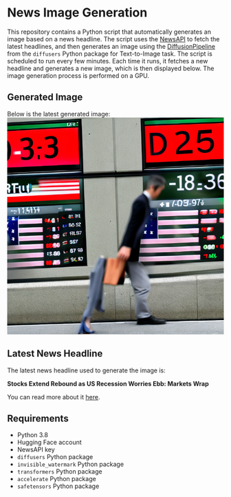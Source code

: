 # News Image Generation
This repository contains a Python script that automatically generates an image based on a news headline. The script uses the [NewsAPI](https://newsapi.org/) to fetch the latest headlines, and then generates an image using the [DiffusionPipeline](https://github.com/huggingface/diffusers) from the `diffusers` Python package for Text-to-Image task.
The script is scheduled to run every few minutes. Each time it runs, it fetches a new headline and generates a new image, which is then displayed below. The image generation process is performed on a GPU.

## Generated Image
Below is the latest generated image:
![Generated Image](image.png)

## Latest News Headline
The latest news headline used to generate the image is:

**Stocks Extend Rebound as US Recession Worries Ebb: Markets Wrap**

You can read more about it [here](https://news.google.com/rss/articles/CBMiggFBVV95cUxQTTk2el8tendFREtWbGtCMkZrYkx5WW1tR2JERVlSNnNBZFFucDZTeWpVRjU1VmFHRnI4RGtPSXJqUm5lOVBBSjJ3OEJFNS1UeUhtR1NIMjNfSkx5YUFmLWZYb3dRT1AzY0x1bklSZEhZYkZMLWk4YmJKZDJWd3MzejBn?oc=5).

## Requirements
- Python 3.8
- Hugging Face account
- NewsAPI key
- `diffusers` Python package
- `invisible_watermark` Python package
- `transformers` Python package
- `accelerate` Python package
- `safetensors` Python package
